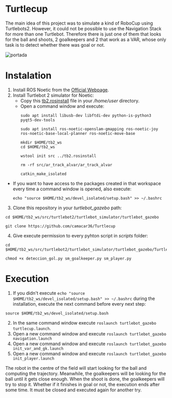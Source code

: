 # Turtlecup 
The main idea of this project was to simulate a kind of RoboCup using Turtlebots2. However, it could not be possible to use the Navigation Stack for more than one Turtlebot. Therefore there is just one of them that looks for the ball and shoots, 2 goalkeepers and 2 that work as a VAR, whose only task is to detect whether there was goal or not.


![portada](https://user-images.githubusercontent.com/87413904/149670424-4d6e0bd6-6050-4ba8-974a-5fb892ac83ea.png)

# Instalation 
1. Install ROS Noetic from the [Official Webpage](http://wiki.ros.org/noetic/Installation/Ubuntu).
2. Install Turtlebot 2 simulator for Noetic:
   - Copy this [tb2.rosinstall](tb2.rosinstall) file in your _/home/user_ directory. 
   - Open a command window and execute:
      ```
      sudo apt install libusb-dev libftdi-dev python-is-python3 pyqt5-dev-tools

      sudo apt install ros-noetic-openslam-gmapping ros-noetic-joy ros-noetic-base-local-planner ros-noetic-move-base

      mkdir $HOME/tb2_ws
      cd $HOME/tb2_ws

      wstool init src ../tb2.rosinstall

      rm -rf src/ar_track_alvar/ar_track_alvar

      catkin_make_isolated
      ```

  - If you want to have access to the packages created in that workspace every time a command window is opened, also execute:
      ```
      echo "source $HOME/tb2_ws/devel_isolated/setup.bash" >> ~/.bashrc
      ```
3. Clone this repository in your _turtlebot_gazebo_ path:
```
cd $HOME/tb2_ws/src/turtlebot2/turtlebot_simulator/turtlebot_gazebo

git clone https://github.com/camacar36/Turtlecup
```
4. Give execute permission to every pyhton script in _scripts_ folder:
```
cd $HOME/tb2_ws/src/turtlebot2/turtlebot_simulator/turtlebot_gazebo/Turtlecup/scripts

chmod +x deteccion_gol.py sm_goalkeeper.py sm_player.py
```

# Execution

1. If you didn't execute `echo "source $HOME/tb2_ws/devel_isolated/setup.bash" >> ~/.bashrc` during the installation, execute the next command before every next step:
```
source $HOME/tb2_ws/devel_isolated/setup.bash
```
2. In the same command window execute `roslaunch turtlebot_gazebo turtlecup.launch`.
3. Open a new command window and execute `roslaunch turtlebot_gazebo navigation.launch`
4. Open a new command window and execute `roslaunch turtlebot_gazebo init_var_and_gk.launch`
5. Open a new command window and execute `roslaunch turtlebot_gazebo init_player.launch`

The robot in the centre of the field will start looking for the ball and computing the trajectory. Meanwhile, the goalkeepers will be looking for the ball until it gets close enough. When the shoot is done, the goalkeepers will try to stop it. Whether if it finishes in goal or not, the execution ends after some time. It must be closed and executed again for another try.
